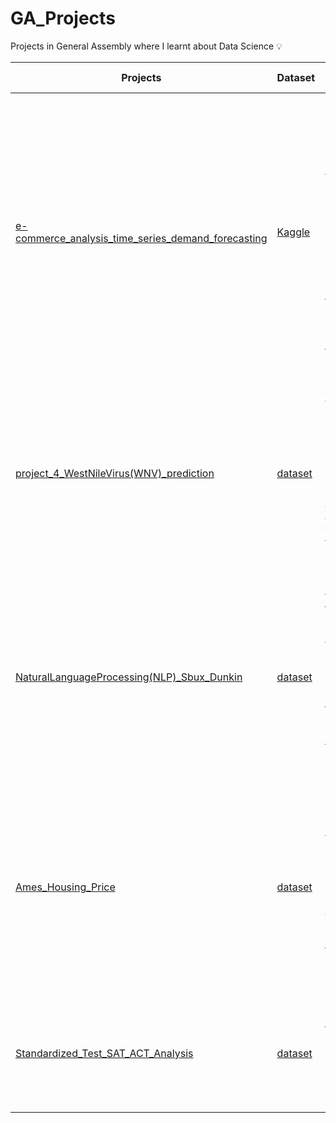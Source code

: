 # GA_Projects
Projects in General Assembly where I learnt about Data Science :bulb:

|Projects|Dataset|Description/Problem Statement|Library(top_5)|
|---|---|---|---|
|[e-commerce_analysis_time_series_demand_forecasting](https://github.com/Janet-THY/GA_Projects/tree/main/e-commerce_analysis_time_series_demand_forecasting)|[Kaggle](https://www.kaggle.com/datasets/olistbr/brazilian-ecommerce)| - To better understand the database within the e-commerce site (such as overall order demand over time, e-commerce's impact on economy, customer base by location, the popular product, in-demand/top selling product categories) - To build a time series forecasting model for sellers to forecast the sales order demand up to 2 months, with the least RMSE and target SMAPE of 25%. | *folium* *plotly* *tensorflow* *pmdarima* *statsmodels* |
|[project_4_WestNileVirus(WNV)_prediction](https://github.com/Janet-THY/GA_Projects/tree/main/project_4_WestNileVirus_prediction)|[dataset](https://github.com/Janet-THY/GA_Projects/tree/main/project_1_Standardized_Test_Analysis/data)| - Predicting outbreaks of the WNV within mosquito traps set up throughout Chicago. - Determining the best strategy for controlling the spread of the WNV, as well as discussing and justifying the various trade-offs that need to be made in implementing our model. | *matplotlib* *sklearn* *imblearn* *pandas* *seaborn*|
|[NaturalLanguageProcessing(NLP)_Sbux_Dunkin](https://github.com/Janet-THY/GA_Projects/tree/main/project_3_NLP_Sbux_Dunkin)|[dataset](https://github.com/Janet-THY/GA_Projects/tree/main/project_3_NLP_Sbux_Dunkin/datasets)| - Identify the trending topics from the subreddits of Starbucks and Dunkin Donuts - What are the sentiments and emotions of the community in general and towards the topics/products - Develop a Classification Model to distinguish Starbucks and Dunkin Donuts posts | *requests* *json* *re* *nltk* *pycaret*|
|[Ames_Housing_Price](https://github.com/Janet-THY/GA_Projects/tree/main/project_2_Ames_Housing_Price)|[dataset](https://github.com/Janet-THY/GA_Projects/tree/main/project_1_Standardized_Test_Analysis/data)| - Develope a predictive model to estimate the price of houses based on fixed features i.e. characteristics that cannot be easily renovated (e.g. location, square feet, number of bedrooms and bathrooms) - Identify top 5 important features for high sale price houses -  Predict house sale price for each given house ID | *pandas* *sklearn* *numpy* *statsmodels* *plotly*|
|[Standardized_Test_SAT_ACT_Analysis](https://github.com/Janet-THY/GA_Projects/tree/main/project_1_Standardized_Test_Analysis)|[dataset](https://github.com/Janet-THY/GA_Projects/tree/main/project_1_Standardized_Test_Analysis/data)| Helping Colleage Board and ACT Inc. to focus on the states where performance score can be furthre boosted while maintaining high participation rate | *pandas* *numpy* *scipy* *seaborn* *matplotlib*|

